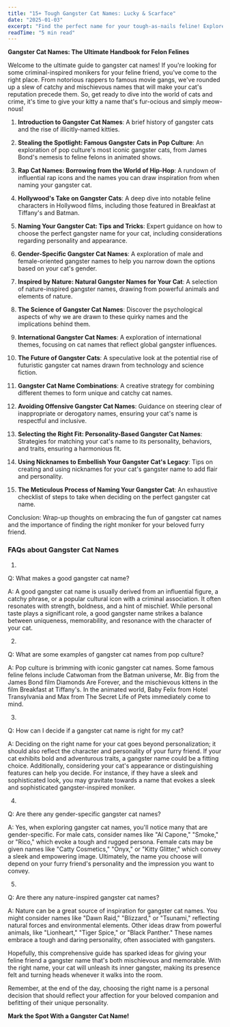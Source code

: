 ```yaml
---
title: "15+ Tough Gangster Cat Names: Lucky & Scarface"
date: "2025-01-03"
excerpt: "Find the perfect name for your tough-as-nails feline! Explore our list of 15+ cool and edgy gangster cat names."
readTime: "5 min read"
---
```


**Gangster Cat Names: The Ultimate Handbook for Felon Felines**

Welcome to the ultimate guide to gangster cat names! If you're looking for some criminal-inspired monikers for your feline friend, you've come to the right place. From notorious rappers to famous movie gangs, we've rounded up a slew of catchy and mischievous names that will make your cat's reputation precede them. So, get ready to dive into the world of cats and crime, it's time to give your kitty a name that's fur-ocious and simply meow-nous!

1. **Introduction to Gangster Cat Names**: A brief history of gangster cats and the rise of illicitly-named kitties. 

2. **Stealing the Spotlight: Famous Gangster Cats in Pop Culture**: An exploration of pop culture's most iconic gangster cats, from James Bond's nemesis to feline felons in animated shows. 

3. **Rap Cat Names: Borrowing from the World of Hip-Hop**: A rundown of influential rap icons and the names you can draw inspiration from when naming your gangster cat. 

4. **Hollywood's Take on Gangster Cats**: A deep dive into notable feline characters in Hollywood films, including those featured in Breakfast at Tiffany's and Batman. 

5. **Naming Your Gangster Cat: Tips and Tricks**: Expert guidance on how to choose the perfect gangster name for your cat, including considerations regarding personality and appearance. 

6. **Gender-Specific Gangster Cat Names**: A exploration of male and female-oriented gangster names to help you narrow down the options based on your cat's gender. 

7. **Inspired by Nature: Natural Gangster Names for Your Cat**: A selection of nature-inspired gangster names, drawing from powerful animals and elements of nature. 

8. **The Science of Gangster Cat Names**: Discover the psychological aspects of why we are drawn to these quirky names and the implications behind them. 

9. **International Gangster Cat Names**: A exploration of international themes, focusing on cat names that reflect global gangster influences. 

10. **The Future of Gangster Cats**: A speculative look at the potential rise of futuristic gangster cat names drawn from technology and science fiction. 

11. **Gangster Cat Name Combinations**: A creative strategy for combining different themes to form unique and catchy cat names. 

12. **Avoiding Offensive Gangster Cat Names**: Guidance on steering clear of inappropriate or derogatory names, ensuring your cat's name is respectful and inclusive. 

13. **Selecting the Right Fit: Personality-Based Gangster Cat Names**: Strategies for matching your cat's name to its personality, behaviors, and traits, ensuring a harmonious fit. 

14. **Using Nicknames to Embellish Your Gangster Cat's Legacy**: Tips on creating and using nicknames for your cat's gangster name to add flair and personality. 

15. **The Meticulous Process of Naming Your Gangster Cat**: An exhaustive checklist of steps to take when deciding on the perfect gangster cat name. 

Conclusion: Wrap-up thoughts on embracing the fun of gangster cat names and the importance of finding the right moniker for your beloved furry friend.

### FAQs about Gangster Cat Names
1. 
Q: What makes a good gangster cat name?

A: A good gangster cat name is usually derived from an influential figure, a catchy phrase, or a popular cultural icon with a criminal association. It often resonates with strength, boldness, and a hint of mischief. While personal taste plays a significant role, a good gangster name strikes a balance between uniqueness, memorability, and resonance with the character of your cat. 

2. 
Q: What are some examples of gangster cat names from pop culture?

A: Pop culture is brimming with iconic gangster cat names. Some famous feline felons include Catwoman from the Batman universe, Mr. Big from the James Bond film Diamonds Are Forever, and the mischievous kittens in the film Breakfast at Tiffany's. In the animated world, Baby Felix from Hotel Transylvania and Max from The Secret Life of Pets immediately come to mind. 

3. 
Q: How can I decide if a gangster cat name is right for my cat?

A: Deciding on the right name for your cat goes beyond personalization; it should also reflect the character and personality of your furry friend. If your cat exhibits bold and adventurous traits, a gangster name could be a fitting choice. Additionally, considering your cat's appearance or distinguishing features can help you decide. For instance, if they have a sleek and sophisticated look, you may gravitate towards a name that evokes a sleek and sophisticated gangster-inspired moniker. 

4. 
Q: Are there any gender-specific gangster cat names?

A: Yes, when exploring gangster cat names, you'll notice many that are gender-specific. For male cats, consider names like "Al Capone," "Smoke," or "Rico," which evoke a tough and rugged persona. Female cats may be given names like "Catty Cosmetics," "Onyx," or "Kitty Glitter," which convey a sleek and empowering image. Ultimately, the name you choose will depend on your furry friend's personality and the impression you want to convey. 

5. 
Q: Are there any nature-inspired gangster cat names?

A: Nature can be a great source of inspiration for gangster cat names. You might consider names like "Dawn Raid," "Blizzard," or "Tsunami," reflecting natural forces and environmental elements. Other ideas draw from powerful animals, like "Lionheart," "Tiger Spice," or "Black Panther." These names embrace a tough and daring personality, often associated with gangsters. 

Hopefully, this comprehensive guide has sparked ideas for giving your feline friend a gangster name that's both mischievous and memorable. With the right name, your cat will unleash its inner gangster, making its presence felt and turning heads whenever it walks into the room. 

Remember, at the end of the day, choosing the right name is a personal decision that should reflect your affection for your beloved companion and befitting of their unique personality. 

**Mark the Spot With a Gangster Cat Name!**
